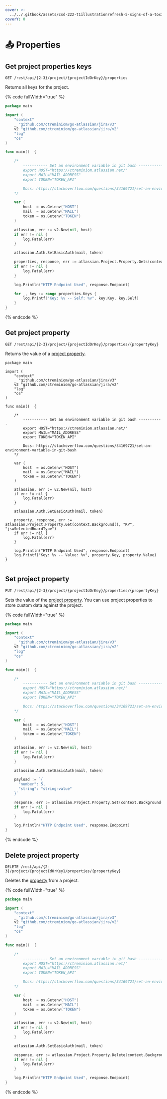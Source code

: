```yaml
---
cover: >-
  ../../.gitbook/assets/csd-222-t1illustrationrefresh-5-signs-of-a-toxic-work-culture-v4a-1560x760.png
coverY: 0
---
```


# 📤 Properties

## Get project properties keys

`GET /rest/api/{2-3}/project/{projectIdOrKey}/properties`

Returns all keys for the project.

{% code fullWidth="true" %}
```go
package main

import (
	"context"
	_ "github.com/ctreminiom/go-atlassian/jira/v3"
	v2 "github.com/ctreminiom/go-atlassian/jira/v2"
	"log"
	"os"
)

func main()  {

	/*
		----------- Set an environment variable in git bash -----------
		export HOST="https://ctreminiom.atlassian.net/"
		export MAIL="MAIL_ADDRESS"
		export TOKEN="TOKEN_API"

		Docs: https://stackoverflow.com/questions/34169721/set-an-environment-variable-in-git-bash
	*/

	var (
		host  = os.Getenv("HOST")
		mail  = os.Getenv("MAIL")
		token = os.Getenv("TOKEN")
	)

	atlassian, err := v2.New(nil, host)
	if err != nil {
		log.Fatal(err)
	}

	atlassian.Auth.SetBasicAuth(mail, token)

	properties, response, err := atlassian.Project.Property.Gets(context.Background(), "KP")
	if err != nil {
		log.Fatal(err)
	}

	log.Println("HTTP Endpoint Used", response.Endpoint)

	for _, key := range properties.Keys {
		log.Printf("Key: %v -- Self: %v", key.Key, key.Self)
	}
}
```
{% endcode %}

## Get project property

`GET /rest/api/{2-3}/project/{projectIdOrKey}/properties/{propertyKey}`

Returns the value of a [project property](https://developer.atlassian.com/cloud/jira/platform/storing-data-without-a-database/#a-id-jira-entity-properties-a-jira-entity-properties).

<pre class="language-go" data-full-width="true"><code class="lang-go">package main
<strong>
</strong>import (
	"context"
	_ "github.com/ctreminiom/go-atlassian/jira/v3"
	v2 "github.com/ctreminiom/go-atlassian/jira/v2"
	"log"
	"os"
)

func main()  {

	/*
		----------- Set an environment variable in git bash -----------
		export HOST="https://ctreminiom.atlassian.net/"
		export MAIL="MAIL_ADDRESS"
		export TOKEN="TOKEN_API"

		Docs: https://stackoverflow.com/questions/34169721/set-an-environment-variable-in-git-bash
	*/

	var (
		host  = os.Getenv("HOST")
		mail  = os.Getenv("MAIL")
		token = os.Getenv("TOKEN")
	)

	atlassian, err := v2.New(nil, host)
	if err != nil {
		log.Fatal(err)
	}

	atlassian.Auth.SetBasicAuth(mail, token)

	property, response, err := atlassian.Project.Property.Get(context.Background(), "KP", "jswSelectedBoardType")
	if err != nil {
		log.Fatal(err)
	}

	log.Println("HTTP Endpoint Used", response.Endpoint)
	log.Printf("Key: %v -- Value: %v", property.Key, property.Value)
}

</code></pre>

## Set project property

`PUT /rest/api/{2-3}/project/{projectIdOrKey}/properties/{propertyKey}`

Sets the value of the [project property](https://developer.atlassian.com/cloud/jira/platform/storing-data-without-a-database/#a-id-jira-entity-properties-a-jira-entity-properties). You can use project properties to store custom data against the project.

{% code fullWidth="true" %}
```go
package main

import (
	"context"
	_ "github.com/ctreminiom/go-atlassian/jira/v3"
	v2 "github.com/ctreminiom/go-atlassian/jira/v2"
	"log"
	"os"
)

func main()  {

	/*
		----------- Set an environment variable in git bash -----------
		export HOST="https://ctreminiom.atlassian.net/"
		export MAIL="MAIL_ADDRESS"
		export TOKEN="TOKEN_API"

		Docs: https://stackoverflow.com/questions/34169721/set-an-environment-variable-in-git-bash
	*/

	var (
		host  = os.Getenv("HOST")
		mail  = os.Getenv("MAIL")
		token = os.Getenv("TOKEN")
	)

	atlassian, err := v2.New(nil, host)
	if err != nil {
		log.Fatal(err)
	}

	atlassian.Auth.SetBasicAuth(mail, token)

	payload := `{
	  "number": 5,
	  "string": "string-value"
	}`

	response, err := atlassian.Project.Property.Set(context.Background(), "KP", "property-key", &payload)
	if err != nil {
		log.Fatal(err)
	}

	log.Println("HTTP Endpoint Used", response.Endpoint)
}

```
{% endcode %}

## Delete project property

`DELETE /rest/api/{2-3}/project/{projectIdOrKey}/properties/{propertyKey}`

Deletes the [property](https://developer.atlassian.com/cloud/jira/platform/storing-data-without-a-database/#a-id-jira-entity-properties-a-jira-entity-properties) from a project.

{% code fullWidth="true" %}
```go
package main

import (
	"context"
	_ "github.com/ctreminiom/go-atlassian/jira/v3"
	v2 "github.com/ctreminiom/go-atlassian/jira/v2"
	"log"
	"os"
)

func main()  {

	/*
		----------- Set an environment variable in git bash -----------
		export HOST="https://ctreminiom.atlassian.net/"
		export MAIL="MAIL_ADDRESS"
		export TOKEN="TOKEN_API"

		Docs: https://stackoverflow.com/questions/34169721/set-an-environment-variable-in-git-bash
	*/

	var (
		host  = os.Getenv("HOST")
		mail  = os.Getenv("MAIL")
		token = os.Getenv("TOKEN")
	)

	atlassian, err := v2.New(nil, host)
	if err != nil {
		log.Fatal(err)
	}

	atlassian.Auth.SetBasicAuth(mail, token)

	response, err := atlassian.Project.Property.Delete(context.Background(), "KP", "property-key")
	if err != nil {
		log.Fatal(err)
	}

	log.Println("HTTP Endpoint Used", response.Endpoint)
}
```
{% endcode %}
